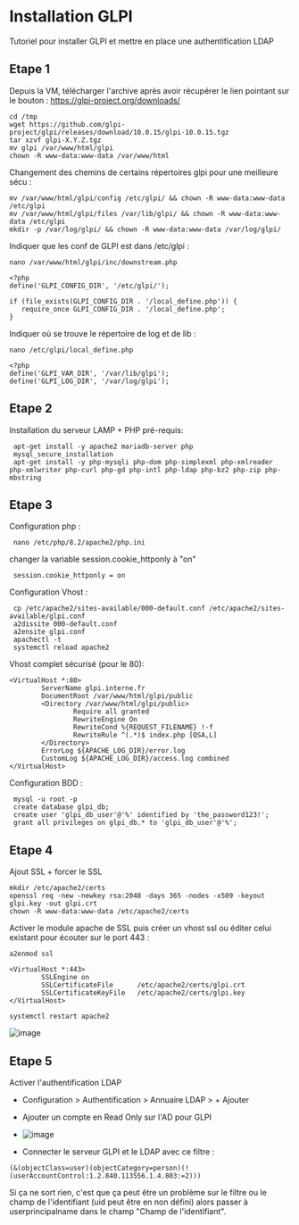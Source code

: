 # Installation GLPI
Tutoriel pour installer GLPI et mettre en place une authentification LDAP

## Etape 1
Depuis la VM, télécharger l'archive après avoir récupérer le lien pointant sur le bouton : https://glpi-project.org/downloads/
```
cd /tmp
wget https://github.com/glpi-project/glpi/releases/download/10.0.15/glpi-10.0.15.tgz
tar xzvf glpi-X.Y.Z.tgz
mv glpi /var/www/html/glpi
chown -R www-data:www-data /var/www/html
```
Changement des chemins de certains répertoires glpi pour une meilleure sécu : 
```
mv /var/www/html/glpi/config /etc/glpi/ && chown -R www-data:www-data /etc/glpi
mv /var/www/html/glpi/files /var/lib/glpi/ && chown -R www-data:www-data /etc/glpi
mkdir -p /var/log/glpi/ && chown -R www-data:www-data /var/log/glpi/
```
Indiquer que les conf de GLPI est dans /etc/glpi : 
```
nano /var/www/html/glpi/inc/downstream.php
```
```
<?php
define('GLPI_CONFIG_DIR', '/etc/glpi/');

if (file_exists(GLPI_CONFIG_DIR . '/local_define.php')) {
   require_once GLPI_CONFIG_DIR . '/local_define.php';
}
```
Indiquer où se trouve le répertoire de log et de lib :
```
nano /etc/glpi/local_define.php
```
```
<?php
define('GLPI_VAR_DIR', '/var/lib/glpi');
define('GLPI_LOG_DIR', '/var/log/glpi');
```

## Etape 2 
Installation du serveur LAMP + PHP pré-requis: 
```
 apt-get install -y apache2 mariadb-server php
 mysql_secure_installation
 apt-get install -y php-mysqli php-dom php-simplexml php-xmlreader php-xmlwriter php-curl php-gd php-intl php-ldap php-bz2 php-zip php-mbstring
```
## Etape 3
Configuration php : 
```
 nano /etc/php/8.2/apache2/php.ini
```
changer la variable session.cookie_httponly à "on"
```
 session.cookie_httponly = on
```
Configuration Vhost : 
```
 cp /etc/apache2/sites-available/000-default.conf /etc/apache2/sites-available/glpi.conf
 a2dissite 000-default.conf
 a2ensite glpi.conf
 apachectl -t
 systemctl reload apache2
```
Vhost complet sécurisé (pour le 80): 
```
<VirtualHost *:80>
        ServerName glpi.interne.fr
        DocumentRoot /var/www/html/glpi/public
        <Directory /var/www/html/glpi/public>
                Require all granted
                RewriteEngine On
                RewriteCond %{REQUEST_FILENAME} !-f
                RewriteRule ^(.*)$ index.php [QSA,L]
        </Directory>
        ErrorLog ${APACHE_LOG_DIR}/error.log
        CustomLog ${APACHE_LOG_DIR}/access.log combined
</VirtualHost>
```
Configuration BDD : 
```
 mysql -u root -p
 create database glpi_db;
 create user 'glpi_db_user'@'%' identified by 'the_password123!';
 grant all privileges on glpi_db.* to 'glpi_db_user'@'%';
```
## Etape 4
Ajout SSL + forcer le SSL
```
mkdir /etc/apache2/certs
openssl req -new -newkey rsa:2048 -days 365 -nodes -x509 -keyout glpi.key -out glpi.crt
chown -R www-data:www-data /etc/apache2/certs
```

Activer le module apache de SSL puis créer un vhost ssl ou éditer celui existant pour écouter sur le port 443 : 

```
a2enmod ssl
```
```
<VirtualHost *:443>
        SSLEngine on
        SSLCertificateFile      /etc/apache2/certs/glpi.crt
        SSLCertificateKeyFile   /etc/apache2/certs/glpi.key
</VirtualHost>
```
```
systemctl restart apache2
```


![image](https://github.com/kawaiiineko-website/tutoriels/assets/118014015/c85e340b-0e04-476a-8eeb-940747809e71)

## Etape 5
Activer l'authentification LDAP 

* Configuration > Authentification > Annuaire LDAP > + Ajouter
* Ajouter un compte en Read Only sur l'AD pour GLPI
* ![image](https://github.com/kawaiiineko-website/tutoriels/assets/118014015/cd58c195-e938-480e-b210-1868d81f6adc)

* Connecter le serveur GLPI et le LDAP avec ce filtre :
```
(&(objectClass=user)(objectCategory=person)(!(userAccountControl:1.2.840.113556.1.4.803:=2)))
```
Si ça ne sort rien, c'est que ça peut être un problème sur le filtre ou le champ de l'identifiant (uid peut être en non défini) alors passer à userprincipalname dans le champ "Champ de l'identifiant".




